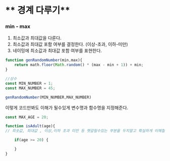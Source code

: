 # ** 경계 다루기**

### min - max
1. 최소값과 최대값을 다룬다.
2. 최소값과 최대값 포함 여부를 결정한다. (이상-초과, 이하-미만)
3. 네이밍에 최소값과 최대값 포함 여부를 표현한다.


```javascript
function genRandomNumber(min,max){
    return math.floor(Math.random() * (max - min + 1)) + min;
}

//상수
const MIN_NUMBER = 1;
const MAX_NUMBER = 45;

genRandomNumber(MIN_NUMBER,MAX_NUMBER)
```

이렇게 코드만봐도 이해가 될수있게 변수명과 함수명을 지정해준다.

```javascript
const MAX_AGE = 20;

function isAdult(age){
// 최솟값, 최대값 , 이상,이하 초과 미만 등 헷갈릴수있는 부분을 두지말고 확실하게 이해할수있게 짜자 

    if(age >= 20) {

    }
}
```